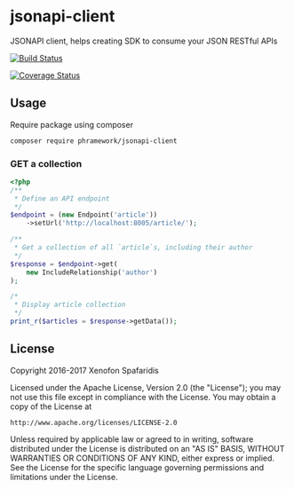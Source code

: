 # jsonapi-client
JSONAPI client, helps creating SDK to consume your JSON RESTful APIs

[![Build Status](https://travis-ci.org/phramework/jsonapi-client.svg?branch=2.x)](https://travis-ci.org/phramework/jsonapi-client)

[![Coverage Status](https://coveralls.io/repos/github/phramework/jsonapi-client/badge.svg?branch=2.x)](https://coveralls.io/github/phramework/jsonapi-client?branch=2.x)

## Usage
Require package using composer
```bash
composer require phramework/jsonapi-client
```

### GET a collection

```php
<?php
/**
 * Define an API endpoint
 */
$endpoint = (new Endpoint('article'))
    ->setUrl('http://localhost:8005/article/');

/**
 * Get a collection of all `article`s, including their author
 */
$response = $endpoint->get(
    new IncludeRelationship('author')
);

/*
 * Display article collection
 */
print_r($articles = $response->getData());
```

## License
Copyright 2016-2017 Xenofon Spafaridis

Licensed under the Apache License, Version 2.0 (the "License"); you may not use this file except in compliance with the License. You may obtain a copy of the License at

```
http://www.apache.org/licenses/LICENSE-2.0
```

Unless required by applicable law or agreed to in writing, software distributed under the License is distributed on an "AS IS" BASIS, WITHOUT WARRANTIES OR CONDITIONS OF ANY KIND, either express or implied. See the License for the specific language governing permissions and limitations under the License.